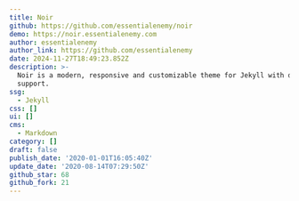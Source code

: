 ```yaml
---
title: Noir
github: https://github.com/essentialenemy/noir
demo: https://noir.essentialenemy.com
author: essentialenemy
author_link: https://github.com/essentialenemy
date: 2024-11-27T18:49:23.852Z
description: >-
  Noir is a modern, responsive and customizable theme for Jekyll with dark mode
  support.
ssg:
  - Jekyll
css: []
ui: []
cms:
  - Markdown
category: []
draft: false
publish_date: '2020-01-01T16:05:40Z'
update_date: '2020-08-14T07:29:50Z'
github_star: 68
github_fork: 21
---
```

